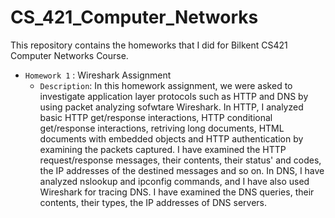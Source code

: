# CS_421_Computer_Networks
This repository contains the homeworks that I did for Bilkent CS421 Computer Networks Course.
- `Homework 1` : Wireshark Assignment
   - `Description`:  In this homework assignment, we were asked to investigate application layer protocols such as HTTP and DNS by using packet analyzing sofwtare Wireshark. In HTTP, I analyzed basic HTTP get/response interactions, HTTP conditional get/response interactions, retriving long documents, HTML documents with embedded objects and HTTP authentication by examining the packets captured. I have examined the HTTP request/response messages, their contents, their status' and codes, the IP addresses of the destined messages and so on. In DNS, I have analyzed nslookup and ipconfig commands, and I have also used Wireshark for tracing DNS. I have examined the DNS queries, their contents, their types, the IP addresses of DNS servers. 
